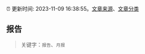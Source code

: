 :alarm_clock: 更新时间: 2023-11-09 16:38:55。[文章来源](/README.md)、[文章分类](/TAGS.md)

## 报告


> 关键字：`报告`、`月报`



